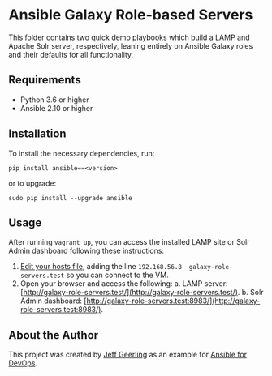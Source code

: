 # Ansible Galaxy Role-based Servers

This folder contains two quick demo playbooks which build a LAMP and Apache Solr server, respectively, leaning entirely on Ansible Galaxy roles and their defaults for all functionality.

## Requirements
- Python 3.6 or higher
- Ansible 2.10 or higher

## Installation

To install the necessary dependencies, run:
```shell
pip install ansible==<version>
```
or to upgrade:
```shell
sudo pip install --upgrade ansible
```

## Usage

After running `vagrant up`, you can access the installed LAMP site or Solr Admin dashboard following these instructions:

  1. [Edit your hosts file](http://docs.rackspace.com/support/how-to/modify-your-hosts-file/), adding the line `192.168.56.8  galaxy-role-servers.test` so you can connect to the VM.
  2. Open your browser and access the following:
    a. LAMP server: [http://galaxy-role-servers.test/](http://galaxy-role-servers.test/).
    b. Solr Admin dashboard: [http://galaxy-role-servers.test:8983/](http://galaxy-role-servers.test:8983/).

## About the Author

This project was created by [Jeff Geerling](https://www.jeffgeerling.com/) as an example for [Ansible for DevOps](https://www.ansiblefordevops.com/).
